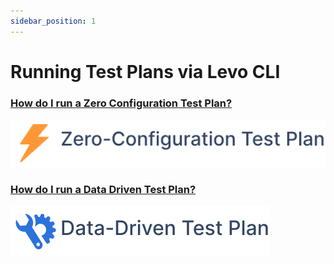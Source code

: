 ```yaml
---
sidebar_position: 1
---
```


# Running Test Plans via Levo CLI

### [How do I run a Zero Configuration Test Plan?](./run-zero-conf-test-plan.md)
![](../../assets/zero-conf-test-plan.svg)


### [How do I run a Data Driven Test Plan?](./run-data-driven-test-plan.md)
![](../../assets/data-driven-test-plan.svg)

